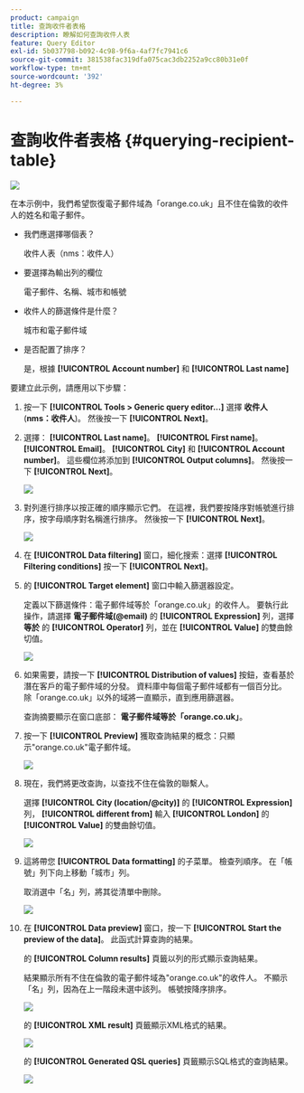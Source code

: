 ```yaml
---
product: campaign
title: 查詢收件者表格
description: 瞭解如何查詢收件人表
feature: Query Editor
exl-id: 5b037798-b092-4c98-9f6a-4af7fc7941c6
source-git-commit: 381538fac319dfa075cac3db2252a9cc80b31e0f
workflow-type: tm+mt
source-wordcount: '392'
ht-degree: 3%

---
```


# 查詢收件者表格 {#querying-recipient-table}

![](../../assets/v7-only.svg)

在本示例中，我們希望恢復電子郵件域為「orange.co.uk」且不住在倫敦的收件人的姓名和電子郵件。

* 我們應選擇哪個表？

   收件人表（nms：收件人）

* 要選擇為輸出列的欄位

   電子郵件、名稱、城市和帳號

* 收件人的篩選條件是什麼？

   城市和電子郵件域

* 是否配置了排序？

   是，根據 **[!UICONTROL Account number]** 和 **[!UICONTROL Last name]**

要建立此示例，請應用以下步驟：

1. 按一下 **[!UICONTROL Tools > Generic query editor...]** 選擇 **收件人** (**nms：收件人**)。 然後按一下 **[!UICONTROL Next]**。
1. 選擇： **[!UICONTROL Last name]**。 **[!UICONTROL First name]**。 **[!UICONTROL Email]**。 **[!UICONTROL City]** 和 **[!UICONTROL Account number]**。 這些欄位將添加到 **[!UICONTROL Output columns]**。 然後按一下 **[!UICONTROL Next]**。

   ![](assets/query_editor_03.png)

1. 對列進行排序以按正確的順序顯示它們。 在這裡，我們要按降序對帳號進行排序，按字母順序對名稱進行排序。 然後按一下 **[!UICONTROL Next]**。

   ![](assets/query_editor_04.png)

1. 在 **[!UICONTROL Data filtering]** 窗口，細化搜索：選擇 **[!UICONTROL Filtering conditions]** 按一下 **[!UICONTROL Next]**。
1. 的 **[!UICONTROL Target element]** 窗口中輸入篩選器設定。

   定義以下篩選條件：電子郵件域等於「orange.co.uk」的收件人。 要執行此操作，請選擇 **電子郵件域(@email)** 的 **[!UICONTROL Expression]** 列，選擇 **等於** 的 **[!UICONTROL Operator]** 列，並在 **[!UICONTROL Value]** 的雙曲餘切值。

   ![](assets/query_editor_05.png)

1. 如果需要，請按一下 **[!UICONTROL Distribution of values]** 按鈕，查看基於潛在客戶的電子郵件域的分發。 資料庫中每個電子郵件域都有一個百分比。 除「orange.co.uk」以外的域將一直顯示，直到應用篩選器。

   查詢摘要顯示在窗口底部： **電子郵件域等於「orange.co.uk」**。

1. 按一下 **[!UICONTROL Preview]** 獲取查詢結果的概念：只顯示&quot;orange.co.uk&quot;電子郵件域。

   ![](assets/query_editor_nveau_17.png)

1. 現在，我們將更改查詢，以查找不住在倫敦的聯繫人。

   選擇 **[!UICONTROL City (location/@city)]** 的 **[!UICONTROL Expression]** 列， **[!UICONTROL different from]** 輸入 **[!UICONTROL London]** 的 **[!UICONTROL Value]** 的雙曲餘切值。

   ![](assets/query_editor_08.png)

1. 這將帶您 **[!UICONTROL Data formatting]** 的子菜單。 檢查列順序。 在「帳號」列下向上移動「城市」列。

   取消選中「名」列，將其從清單中刪除。

   ![](assets/query_editor_nveau_15.png)

1. 在 **[!UICONTROL Data preview]** 窗口，按一下 **[!UICONTROL Start the preview of the data]**。 此函式計算查詢的結果。

   的 **[!UICONTROL Column results]** 頁籤以列的形式顯示查詢結果。

   結果顯示所有不住在倫敦的電子郵件域為&quot;orange.co.uk&quot;的收件人。 不顯示「名」列，因為在上一階段未選中該列。 帳號按降序排序。

   ![](assets/query_editor_nveau_12.png)

   的 **[!UICONTROL XML result]** 頁籤顯示XML格式的結果。

   ![](assets/query_editor_nveau_13.png)

   的 **[!UICONTROL Generated QSL queries]** 頁籤顯示SQL格式的查詢結果。

   ![](assets/query_editor_nveau_14.png)
